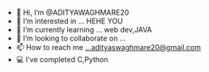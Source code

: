 - 👋 Hi, I’m @ADITYAWAGHMARE20
- 👀 I’m interested in ... HEHE YOU
- 🌱 I’m currently learning ... web dev,JAVA
- 💞️ I’m looking to collaborate on ...
- 📫 How to reach me ...adityaswaghmare20@gmail.com
- 💻 I've completed C,Python
<!---
ADITYAWAGHMARE20/ADITYAWAGHMARE20 is a ✨ special ✨ repository because its `README.md` (this file) appears on your GitHub profile.
You can click the Preview link to take a look at your changes.
--->
